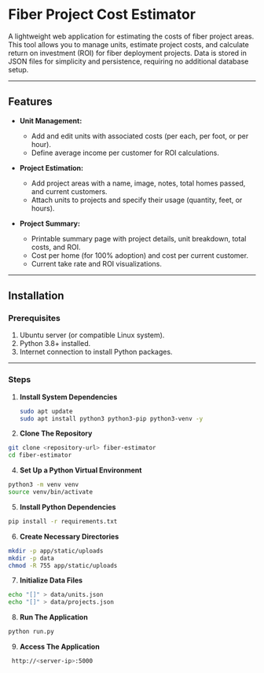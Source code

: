 # Fiber Project Cost Estimator

A lightweight web application for estimating the costs of fiber project areas. This tool allows you to manage units, estimate project costs, and calculate return on investment (ROI) for fiber deployment projects. Data is stored in JSON files for simplicity and persistence, requiring no additional database setup.

---

## **Features**
- **Unit Management:**
  - Add and edit units with associated costs (per each, per foot, or per hour).
  - Define average income per customer for ROI calculations.

- **Project Estimation:**
  - Add project areas with a name, image, notes, total homes passed, and current customers.
  - Attach units to projects and specify their usage (quantity, feet, or hours).

- **Project Summary:**
  - Printable summary page with project details, unit breakdown, total costs, and ROI.
  - Cost per home (for 100% adoption) and cost per current customer.
  - Current take rate and ROI visualizations.

---

## **Installation**

### **Prerequisites**
1. Ubuntu server (or compatible Linux system).
2. Python 3.8+ installed.
3. Internet connection to install Python packages.

---

### **Steps**

1. **Install System Dependencies**
   ```bash
   sudo apt update
   sudo apt install python3 python3-pip python3-venv -y
   ```
2. **Clone The Repository**
  ```bash
  git clone <repository-url> fiber-estimator
  cd fiber-estimator
  ```
4. **Set Up a Python Virtual Environment**
  ```bash
  python3 -m venv venv
  source venv/bin/activate
  ```
5. **Install Python Dependencies**
  ```bash
  pip install -r requirements.txt
  ```
6. **Create Necessary Directories**
  ```bash
  mkdir -p app/static/uploads
  mkdir -p data
  chmod -R 755 app/static/uploads
  ```
7. **Initialize Data Files**
  ```bash
  echo "[]" > data/units.json
  echo "[]" > data/projects.json
  ```
8. **Run The Application**
  ```bash
  python run.py
  ```
9. **Access The Application**
  ```bash
   http://<server-ip>:5000
  ```
